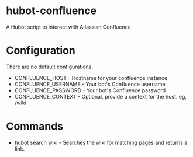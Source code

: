 # hubot-confluence
A Hubot script to interact with Atlassian Confluence

# Configuration
There are no default configurations.
* CONFLUENCE_HOST     - Hostname for your confluence instance
* CONFLUENCE_USERNAME - Your bot's Confluence username
* CONFLUENCE_PASSWORD - Your bot's Confluence password
* CONFLUENCE_CONTEXT  - Optional, provide a context for the host. eg, /wiki

# Commands
* hubot search wiki <query> - Searches the wiki for matching pages and returns a link.